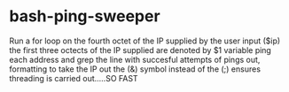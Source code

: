 # bash-ping-sweeper

Run a for loop on the fourth octet of the IP supplied by the user input ($ip)
the first three octects of the IP supplied are denoted by $1 variable
ping each address and grep the line with succesful attempts of pings out, formatting to take the IP out 
the (&) symbol instead of the (;) ensures threading is carried out.....SO FAST

